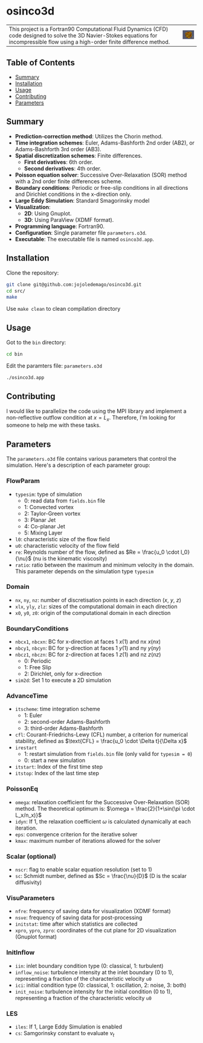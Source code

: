 # osinco3d

<table>
  <tr>
    <td>This project is a Fortran90 Computational Fluid Dynamics (CFD) code designed to solve the 3D Navier-Stokes equations for incompressible flow using a high-order finite difference method.</td>
    <td style="max-width: 100px;">
      <img src="https://github.com/jojoledemago/osinco3d/blob/main/examples/tgv_re1600/tgv_qcrit_vort_re1600.png" alt="TGV Re = 1600"/>
    </td>
  </tr>
</table>


## Table of Contents 
- [Summary](#summary)
- [Installation](#installation)
- [Usage](#usage)
- [Contributing](#contributing)
- [Parameters](#parameters)

## Summary

- **Prediction-correction method**: Utilizes the Chorin method.
- **Time integration schemes**: Euler, Adams-Bashforth 2nd order (AB2), or Adams-Bashforth 3rd order (AB3).
- **Spatial discretization schemes**: Finite differences.
  - **First derivatives**: 6th order.
  - **Second derivatives**: 4th order.
- **Poisson equation solver**: Successive Over-Relaxation (SOR) method with a 2nd order finite differences scheme.
- **Boundary conditions**: Periodic or free-slip conditions in all directions and Dirichlet conditions in the x-direction only.
- **Large Eddy Simulation**: Standard Smagorinsky model
- **Visualization**:
  - **2D**: Using Gnuplot.
  - **3D**: Using ParaView (XDMF format).
- **Programming language**: Fortran90.
- **Configuration**: Single parameter file `parameters.o3d`.
- **Executable**: The executable file is named `osinco3d.app`.

## Installation

Clone the repository:
```sh
git clone git@github.com:jojoledemago/osinco3d.git
cd src/
make
```
Use `make clean` to clean compilation directory

## Usage

Got to the `bin` directory:
```sh
cd bin
```

Edit the paramters file: `parameters.o3d`

```sh
./osinco3d.app
```
## Contributing

I would like to parallelize the code using the MPI library and implement a non-reflective outflow condition at $x=L_x$. Therefore, I'm looking for someone to help me with these tasks.

## Parameters
The `parameters.o3d` file contains various parameters that control the simulation. Here's a description of each parameter group:

### FlowParam
- `typesim`: type of simulation
    - 0: read data from `fields.bin` file
    - 1: Convected vortex
    - 2: Taylor-Green vortex
    - 3: Planar Jet
    - 4: Co-planar Jet
    - 5: Mixing Layer
- `l0`: characteristic size of the flow field
- `u0`: characteristic velocity of the flow field
- `re`: Reynolds number of the flow, defined as $Re = \frac{u_0 \cdot l_0}{\nu}$ (nu is the kinematic viscosity)
- `ratio`: ratio between the maximum and minimum velocity in the domain. This parameter depends on the simulation type `typesim`

### Domain
- `nx`, `ny`, `nz`: number of discretisation points  in each direction ($x$, $y$, $z$)
- `xlx`, `yly`, `zlz`: sizes of the computational domain in each direction
- `x0`, `y0`, `z0`: origin of the computational domain in each direction

### BoundaryConditions
- `nbcx1`, `nbcxn`: BC for x-direction at faces 1 $x(1)$ and nx $x(nx)$
- `nbcy1`, `nbcyn`: BC for y-direction at faces 1 $y(1)$ and ny $y(ny)$
- `nbcz1`, `nbczn`: BC for z-direction at faces 1 $z(1)$ and nz $z(nz)$
    - 0: Periodic
    - 1: Free Slip
    - 2: Dirichlet, only for x-direction
- `sim2d`: Set 1 to execute a 2D simulation

### AdvanceTime
- `itscheme`: time integration scheme
    - 1: Euler
    - 2: second-order Adams-Bashforth
    - 3: third-order Adams-Bashforth
- `cfl`: Courant-Friedrichs-Lewy (CFL) number, a criterion for numerical stability, defined as $\text{CFL} = \frac{u_0 \cdot \Delta t}{\Delta x}$
- `irestart`
    - 1: restart simulation from `fields.bin` file (only valid for `typesim = 0`)
    - 0: start a new simulation
- `itstart`: Index of the first time step
- `itstop`: Index of the last time step

### PoissonEq
- `omega`: relaxation coefficient for the Successive Over-Relaxation (SOR) method. The theoretical optimum is: $\omega = \frac{2}{1+\sin(\pi \cdot L_x/n_x)}$
- `idyn`: If 1, the relaxation coefficient $\omega$ is calculated dynamically at each iteration. 
- `eps`: convergence criterion for the iterative solver
- `kmax`: maximum number of iterations allowed for the solver

### Scalar (optional)
- `nscr`: flag to enable scalar equation resolution (set to 1)
- `sc`: Schmidt number, defined as $Sc = \frac{\nu}{D}$ (D is the scalar diffusivity)

### VisuParameters
- `nfre`: frequency of saving data for visualization (XDMF format)
- `nsve`: frequency of saving data for post-processing
- `initstat`: time after which statistics are collected
- `xpro`, `ypro`, `zpro`: coordinates of the cut plane for 2D visualization (Gnuplot format)

### InitInflow
- `iin`: inlet boundary condition type (0: classical, 1: turbulent)
- `inflow_noise`: turbulence intensity at the inlet boundary (0 to 1), representing a fraction of the characteristic velocity `u0`
- `ici`: initial condition type (0: classical, 1: oscillation, 2: noise, 3: both)
- `init_noise`: turbulence intensity for the initial condition (0 to 1), representing a fraction of the characteristic velocity `u0`

### LES
- `iles`: If 1, Large Eddy Simulation is enabled
- `cs`: Samgorinsky constant to evaluate $\nu_{t}$
